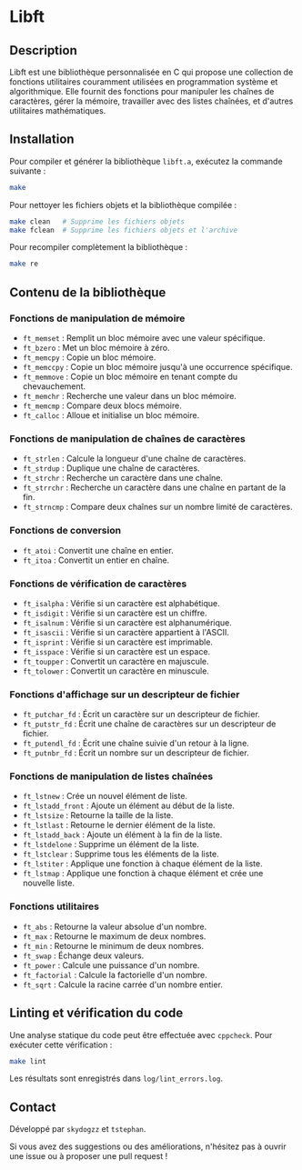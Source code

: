 # Libft

## Description
Libft est une bibliothèque personnalisée en C qui propose une collection de fonctions utilitaires couramment utilisées en programmation système et algorithmique. Elle fournit des fonctions pour manipuler les chaînes de caractères, gérer la mémoire, travailler avec des listes chaînées, et d'autres utilitaires mathématiques.

## Installation
Pour compiler et générer la bibliothèque `libft.a`, exécutez la commande suivante :

```sh
make
```

Pour nettoyer les fichiers objets et la bibliothèque compilée :

```sh
make clean   # Supprime les fichiers objets
make fclean  # Supprime les fichiers objets et l'archive
```

Pour recompiler complètement la bibliothèque :

```sh
make re
```

## Contenu de la bibliothèque
### Fonctions de manipulation de mémoire
- `ft_memset`  : Remplit un bloc mémoire avec une valeur spécifique.
- `ft_bzero`   : Met un bloc mémoire à zéro.
- `ft_memcpy`  : Copie un bloc mémoire.
- `ft_memccpy` : Copie un bloc mémoire jusqu'à une occurrence spécifique.
- `ft_memmove` : Copie un bloc mémoire en tenant compte du chevauchement.
- `ft_memchr`  : Recherche une valeur dans un bloc mémoire.
- `ft_memcmp`  : Compare deux blocs mémoire.
- `ft_calloc`  : Alloue et initialise un bloc mémoire.

### Fonctions de manipulation de chaînes de caractères
- `ft_strlen`   : Calcule la longueur d'une chaîne de caractères.
- `ft_strdup`   : Duplique une chaîne de caractères.
- `ft_strchr`   : Recherche un caractère dans une chaîne.
- `ft_strrchr`  : Recherche un caractère dans une chaîne en partant de la fin.
- `ft_strncmp`  : Compare deux chaînes sur un nombre limité de caractères.

### Fonctions de conversion
- `ft_atoi` : Convertit une chaîne en entier.
- `ft_itoa` : Convertit un entier en chaîne.

### Fonctions de vérification de caractères
- `ft_isalpha`  : Vérifie si un caractère est alphabétique.
- `ft_isdigit`  : Vérifie si un caractère est un chiffre.
- `ft_isalnum`  : Vérifie si un caractère est alphanumérique.
- `ft_isascii`  : Vérifie si un caractère appartient à l'ASCII.
- `ft_isprint`  : Vérifie si un caractère est imprimable.
- `ft_isspace`  : Vérifie si un caractère est un espace.
- `ft_toupper`  : Convertit un caractère en majuscule.
- `ft_tolower`  : Convertit un caractère en minuscule.

### Fonctions d'affichage sur un descripteur de fichier
- `ft_putchar_fd` : Écrit un caractère sur un descripteur de fichier.
- `ft_putstr_fd`  : Écrit une chaîne de caractères sur un descripteur de fichier.
- `ft_putendl_fd` : Écrit une chaîne suivie d'un retour à la ligne.
- `ft_putnbr_fd`  : Écrit un nombre sur un descripteur de fichier.

### Fonctions de manipulation de listes chaînées
- `ft_lstnew`       : Crée un nouvel élément de liste.
- `ft_lstadd_front` : Ajoute un élément au début de la liste.
- `ft_lstsize`      : Retourne la taille de la liste.
- `ft_lstlast`      : Retourne le dernier élément de la liste.
- `ft_lstadd_back`  : Ajoute un élément à la fin de la liste.
- `ft_lstdelone`    : Supprime un élément de la liste.
- `ft_lstclear`     : Supprime tous les éléments de la liste.
- `ft_lstiter`      : Applique une fonction à chaque élément de la liste.
- `ft_lstmap`       : Applique une fonction à chaque élément et crée une nouvelle liste.

### Fonctions utilitaires
- `ft_abs`       : Retourne la valeur absolue d'un nombre.
- `ft_max`       : Retourne le maximum de deux nombres.
- `ft_min`       : Retourne le minimum de deux nombres.
- `ft_swap`      : Échange deux valeurs.
- `ft_power`     : Calcule une puissance d'un nombre.
- `ft_factorial` : Calcule la factorielle d'un nombre.
- `ft_sqrt`      : Calcule la racine carrée d'un nombre entier.

## Linting et vérification du code
Une analyse statique du code peut être effectuée avec `cppcheck`. Pour exécuter cette vérification :

```sh
make lint
```

Les résultats sont enregistrés dans `log/lint_errors.log`.

## Contact
Développé par `skydogzz` et `tstephan`.

Si vous avez des suggestions ou des améliorations, n'hésitez pas à ouvrir une issue ou à proposer une pull request !


